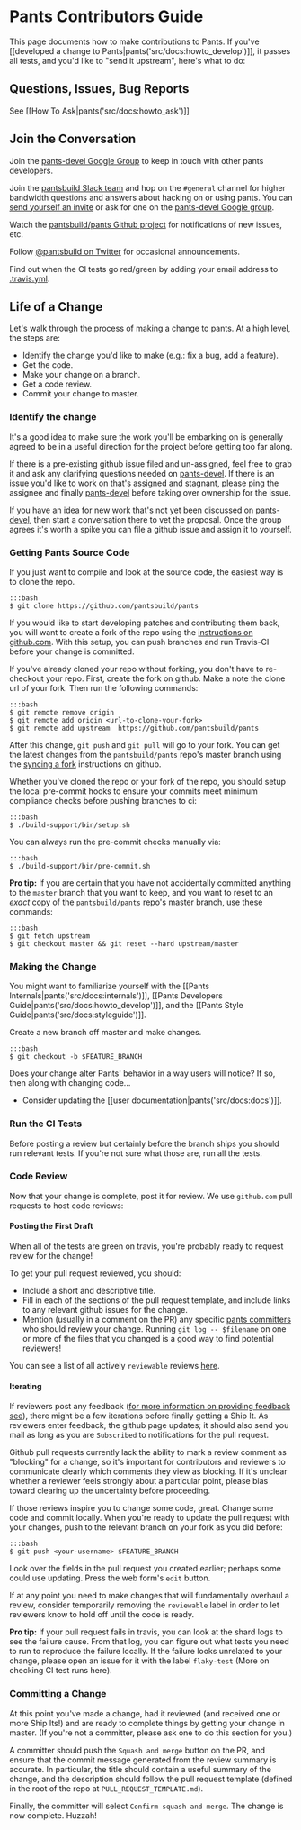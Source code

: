 Pants Contributors Guide
========================

This page documents how to make contributions to Pants. If you've
[[developed a change to Pants|pants('src/docs:howto_develop')]],
it passes all tests, and
you'd like to "send it upstream", here's what to do:

Questions, Issues, Bug Reports
------------------------------

See [[How To Ask|pants('src/docs:howto_ask')]]

Join the Conversation
---------------------

Join the [pants-devel Google Group][pants-devel] to keep in touch with other
pants developers.

Join the [pantsbuild Slack team](https://pantsbuild.slack.com) and hop on the
`#general` channel for higher bandwidth questions and answers about hacking on
or using pants. You can [send yourself an invite](https://pantsslack.herokuapp.com/) or ask for one
on the [pants-devel Google group][pants-devel].

Watch the [pantsbuild/pants Github
project](https://github.com/pantsbuild/pants) for notifications of new
issues, etc.

Follow [@pantsbuild on Twitter](https://twitter.com/pantsbuild) for
occasional announcements.

Find out when the CI tests go red/green by adding your email address to
[.travis.yml](https://github.com/pantsbuild/pants/blob/master/.travis.yml).

[pants-devel]: https://groups.google.com/forum/#!forum/pants-devel "pants-devel Google Group"

Life of a Change
----------------

Let's walk through the process of making a change to pants. At a high
level, the steps are:

-   Identify the change you'd like to make (e.g.: fix a bug, add a feature).
-   Get the code.
-   Make your change on a branch.
-   Get a code review.
-   Commit your change to master.

### Identify the change

It's a good idea to make sure the work you'll be embarking on is
generally agreed to be in a useful direction for the project before
getting too far along.

If there is a pre-existing github issue filed and un-assigned, feel free
to grab it and ask any clarifying questions needed on
[pants-devel](https://groups.google.com/forum/#!forum/pants-devel). If
there is an issue you'd like to work on that's assigned and stagnant,
please ping the assignee and finally
[pants-devel](https://groups.google.com/forum/#!forum/pants-devel)
before taking over ownership for the issue.

If you have an idea for new work that's not yet been discussed on
[pants-devel](https://groups.google.com/forum/#!forum/pants-devel), then
start a conversation there to vet the proposal. Once the group agrees
it's worth a spike you can file a github issue and assign it to
yourself.

<a pantsmark="download_source_code"></a>

### Getting Pants Source Code

If you just want to compile and look at the source code, the easiest way
is to clone the repo.

    :::bash
    $ git clone https://github.com/pantsbuild/pants

If you would like to start developing patches and contributing them
back, you will want to create a fork of the repo using the [instructions
on github.com](https://help.github.com/articles/fork-a-repo/). With this
setup, you can push branches and run Travis-CI before your change is
committed.

If you've already cloned your repo without forking, you don't have to
re-checkout your repo. First, create the fork on github. Make a note the
clone url of your fork. Then run the following commands:

    :::bash
    $ git remote remove origin
    $ git remote add origin <url-to-clone-your-fork>
    $ git remote add upstream  https://github.com/pantsbuild/pants

After this change, `git push` and `git pull` will go to your fork. You
can get the latest changes from the `pantsbuild/pants` repo's master
branch using the [syncing a
fork](https://help.github.com/articles/syncing-a-fork/) instructions on
github.

Whether you've cloned the repo or your fork of the repo, you should setup the
local pre-commit hooks to ensure your commits meet minimum compliance checks
before pushing branches to ci:

    :::bash
    $ ./build-support/bin/setup.sh

You can always run the pre-commit checks manually via:

    :::bash
    $ ./build-support/bin/pre-commit.sh

**Pro tip:** If you are certain that you have not accidentally committed anything to
the `master` branch that you want to keep, and you want to reset to an _exact_ copy of
the `pantsbuild/pants` repo's master branch, use these commands:

    :::bash
    $ git fetch upstream
    $ git checkout master && git reset --hard upstream/master

### Making the Change

You might want to familiarize yourself with the
[[Pants Internals|pants('src/docs:internals')]],
[[Pants Developers Guide|pants('src/docs:howto_develop')]], and the
[[Pants Style Guide|pants('src/docs:styleguide')]].

Create a new branch off master and make changes.

    :::bash
    $ git checkout -b $FEATURE_BRANCH

Does your change alter Pants' behavior in a way users will notice? If
so, then along with changing code...

+   Consider updating the
    [[user documentation|pants('src/docs:docs')]].

### Run the CI Tests

Before posting a review but certainly before the branch ships you should
run relevant tests. If you're not sure what those are,
<a pantsref="dev_run_all_tests">run all the tests</a>.

### Code Review

Now that your change is complete, post it for review. We use `github.com` pull requests
to host code reviews:

#### Posting the First Draft

When <a pantsref="dev_run_all_tests">all of the tests are green on travis</a>, you're
probably ready to request review for the change!

To get your pull request reviewed, you should:

- Include a short and descriptive title.
- Fill in each of the sections of the pull request template, and include links to any
  relevant github issues for the change.
- Mention (usually in a comment on the PR) any specific
  [pants committers](https://github.com/orgs/pantsbuild/teams/committers)
  who should review your change. Running `git log -- $filename` on one or more of the files that
  you changed is a good way to find potential reviewers!

You can see a list of all actively `reviewable` reviews [here](
https://github.com/pantsbuild/pants/pulls?utf8=%E2%9C%93&q=is%3Apr%20is%3Aopen%20status%3Asuccess).

#### Iterating

If reviewers post any feedback
([for more information on providing feedback see](
https://help.github.com/articles/reviewing-proposed-changes-in-a-pull-request/)),
there might be a few iterations before finally getting a Ship It. As reviewers enter
feedback, the github page updates; it should also send
you mail as long as you are `Subscribed` to notifications for the pull request.

Github pull requests currently lack the ability to mark a review comment as "blocking"
for a change, so it's important for contributors and reviewers to communicate clearly which
comments they view as blocking. If it's unclear whether a reviewer feels strongly about
a particular point, please bias toward clearing up the uncertainty before proceeding.

If those reviews inspire you to change some code, great.  Change some
code and commit locally. When you're ready to update the pull request with your changes,
push to the relevant branch on your fork as you did before:

    :::bash
    $ git push <your-username> $FEATURE_BRANCH

Look over the fields in the pull request you created earlier; perhaps some could use updating.
Press the web form's `edit` button.

If at any point you need to make changes that will fundamentally overhaul a review,
consider temporarily removing the `reviewable` label in order to let reviewers know
to hold off until the code is ready.

**Pro tip:** If your pull request fails in travis, you can look at the shard logs to see the
failure cause. From that log, you can figure out what tests you need to run to reproduce the failure
locally. If the failure looks unrelated to your change, please open an issue for it with the label
`flaky-test` (<a pantsref="dev_run_all_tests">More on checking CI test runs here</a>).

### Committing a Change

At this point you've made a change, had it reviewed (and received one or more Ship Its!) and
are ready to complete things by getting your change in master. (If you're not a
committer, please ask one to do this section for you.)

A committer should push the `Squash and merge` button on the PR, and ensure that the
commit message generated from the review summary is accurate. In particular, the title should
contain a useful summary of the change, and the description should follow the pull request
template (defined in the root of the repo at `PULL_REQUEST_TEMPLATE.md`).

Finally, the committer will select `Confirm squash and merge`. The change is now complete. Huzzah!
